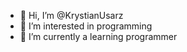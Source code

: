 - 👋 Hi, I’m @KrystianUsarz
- 👀 I’m interested in programming
- 🌱 I’m currently a learning programmer

<!---
KrystianUsarz/KrystianUsarz is a ✨ special ✨ repository because its `README.md` (this file) appears on your GitHub profile.
You can click the Preview link to take a look at your changes.
--->
